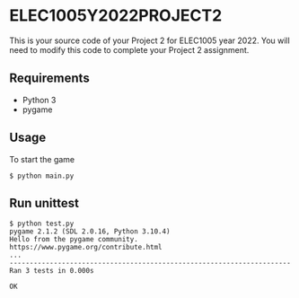 # ELEC1005Y2022PROJECT2
This is your source code of your Project 2 for ELEC1005 year 2022.
You will need to modify this code to complete your Project 2 assignment.

## Requirements
- Python 3
- pygame

## Usage
To start the game
```
$ python main.py
```

## Run unittest

```
$ python test.py
pygame 2.1.2 (SDL 2.0.16, Python 3.10.4)
Hello from the pygame community. https://www.pygame.org/contribute.html
...
----------------------------------------------------------------------
Ran 3 tests in 0.000s

OK
```
